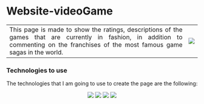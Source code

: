 # Website-videoGame
<table>
  <td witdh= 50% align="justify">This page is made to show the ratings, descriptions of the games that are currently in fashion, in addition to commenting on the franchises of the most famous game sagas in the world.</td>
  <td align="center"><img witdh= 30% src="https://www.muyinteresante.com/wp-content/uploads/sites/5/2023/11/02/654389eb064ca.png"></td>
</table>
<h3>Technologies to use</h3>
<div align = "center">
  <p>The technologies that I am going to use to create the page are the following:</p>
  <div align = "center">
    <img src="https://i.ibb.co/tL1v6Jt/html-5.png" witdh = 10%>
    <img src="https://i.ibb.co/j86Drxg/css-3.png" witdh = 10%>
    <img src="https://i.ibb.co/pKKrwn3/javascript-js-icon-2048x2048-nyxvtvk0.png" witdh = 10%>
    <img src="https://nexwebsites.com/images/blog/api.png" witdh = 10%>
  </div>
</div>
